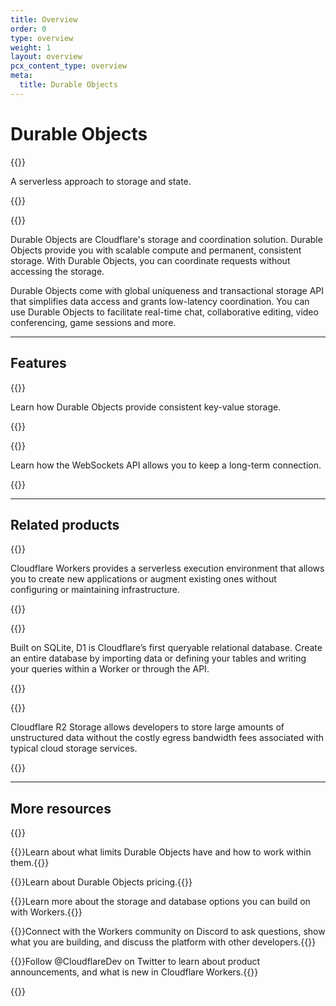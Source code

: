 ```yaml
---
title: Overview
order: 0
type: overview
weight: 1
layout: overview
pcx_content_type: overview
meta:
  title: Durable Objects
---
```


<!-- Don't merge yet: UPDATE LINKS -->

# Durable Objects

{{<description>}}

A serverless approach to storage and state.

{{</description>}}

{{<plan type="paid">}}

Durable Objects are Cloudflare's storage and coordination solution. Durable Objects provide you with scalable compute and permanent, consistent storage. With Durable Objects, you can coordinate requests without accessing the storage. 

Durable Objects come with global uniqueness and transactional storage API that simplifies data access and grants low-latency coordination. You can use Durable Objects to facilitate real-time chat, collaborative editing, video conferencing, game sessions and more.

---

## Features

{{<feature header="Transactional storage API" href="/durable-objects/api/transactional-storage-api/">}}

Learn how Durable Objects provide consistent key-value storage.

{{</feature>}}

{{<feature header="WebSockets API" href="/durable-objects/api/websockets-api/">}}

Learn how the WebSockets API allows you to keep a long-term connection.

{{</feature>}}

---

## Related products

{{<related header="Workers" href="/workers/" product="workers">}}

Cloudflare Workers provides a serverless execution environment that allows you to create new applications or augment existing ones without configuring or maintaining infrastructure.

{{</related>}}

{{<related header="D1" href="/d1/" product="d1">}}

Built on SQLite, D1 is Cloudflare’s first queryable relational database. Create an entire database by importing data or defining your tables and writing your queries within a Worker or through the API.

{{</related>}}

{{<related header="R2" href="/r2/" product="r2">}}

Cloudflare R2 Storage allows developers to store large amounts of unstructured data without the costly egress bandwidth fees associated with typical cloud storage services.

{{</related>}}

---

## More resources

{{<resource-group>}}
 
{{<resource header="Limits" href="/durable-objects/platform/limits/" icon="documentation-clipboard">}}Learn about what limits Durable Objects have and how to work within them.{{</resource>}}

{{<resource header="Pricing" href="/durable-objects/platform/pricing/" icon="reference-architecture">}}Learn about Durable Objects pricing.{{</resource>}}

{{<resource header="Storage options" href="/workers/platform/storage-options/" icon="documentation-clipboard">}}Learn more about the storage and database options you can build on with Workers.{{</resource>}}

{{<resource header="Developer Discord" href="https://discord.gg/cloudflaredev" icon="logo-Discord">}}Connect with the Workers community on Discord to ask questions, show what you are building, and discuss the platform with other developers.{{</resource>}}

{{<resource header="@CloudflareDev" href="https://twitter.com/cloudflaredev" icon="twitter">}}Follow @CloudflareDev on Twitter to learn about product announcements, and what is new in Cloudflare Workers.{{</resource>}}
 
{{</resource-group>}}











